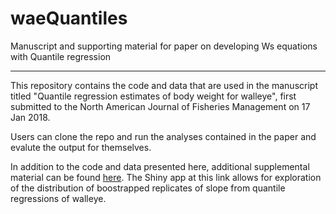 # waeQuantiles
Manuscript and supporting material for paper on developing Ws equations with Quantile regression

---

This repository contains the code and data that are used in the manuscript titled "Quantile regression estimates of body weight for walleye", first submitted to the North American Journal of Fisheries Management on 17 Jan 2018.

Users can clone the repo and run the analyses contained in the paper and evalute the output for themselves.

In addition to the code and data presented here, additional supplemental material can be found [here](https://stevenranney.shinyapps.io/slopeDistDemo/). The Shiny app at this link allows for exploration of the distribution of boostrapped replicates of slope from quantile regressions of walleye.
